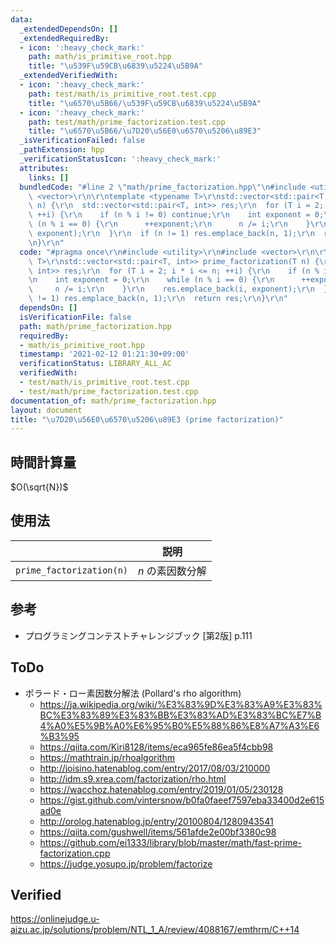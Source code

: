 ```yaml
---
data:
  _extendedDependsOn: []
  _extendedRequiredBy:
  - icon: ':heavy_check_mark:'
    path: math/is_primitive_root.hpp
    title: "\u539F\u59CB\u6839\u5224\u5B9A"
  _extendedVerifiedWith:
  - icon: ':heavy_check_mark:'
    path: test/math/is_primitive_root.test.cpp
    title: "\u6570\u5B66/\u539F\u59CB\u6839\u5224\u5B9A"
  - icon: ':heavy_check_mark:'
    path: test/math/prime_factorization.test.cpp
    title: "\u6570\u5B66/\u7D20\u56E0\u6570\u5206\u89E3"
  _isVerificationFailed: false
  _pathExtension: hpp
  _verificationStatusIcon: ':heavy_check_mark:'
  attributes:
    links: []
  bundledCode: "#line 2 \"math/prime_factorization.hpp\"\n#include <utility>\r\n#include\
    \ <vector>\r\n\r\ntemplate <typename T>\r\nstd::vector<std::pair<T, int>> prime_factorization(T\
    \ n) {\r\n  std::vector<std::pair<T, int>> res;\r\n  for (T i = 2; i * i <= n;\
    \ ++i) {\r\n    if (n % i != 0) continue;\r\n    int exponent = 0;\r\n    while\
    \ (n % i == 0) {\r\n      ++exponent;\r\n      n /= i;\r\n    }\r\n    res.emplace_back(i,\
    \ exponent);\r\n  }\r\n  if (n != 1) res.emplace_back(n, 1);\r\n  return res;\r\
    \n}\r\n"
  code: "#pragma once\r\n#include <utility>\r\n#include <vector>\r\n\r\ntemplate <typename\
    \ T>\r\nstd::vector<std::pair<T, int>> prime_factorization(T n) {\r\n  std::vector<std::pair<T,\
    \ int>> res;\r\n  for (T i = 2; i * i <= n; ++i) {\r\n    if (n % i != 0) continue;\r\
    \n    int exponent = 0;\r\n    while (n % i == 0) {\r\n      ++exponent;\r\n \
    \     n /= i;\r\n    }\r\n    res.emplace_back(i, exponent);\r\n  }\r\n  if (n\
    \ != 1) res.emplace_back(n, 1);\r\n  return res;\r\n}\r\n"
  dependsOn: []
  isVerificationFile: false
  path: math/prime_factorization.hpp
  requiredBy:
  - math/is_primitive_root.hpp
  timestamp: '2021-02-12 01:21:30+09:00'
  verificationStatus: LIBRARY_ALL_AC
  verifiedWith:
  - test/math/is_primitive_root.test.cpp
  - test/math/prime_factorization.test.cpp
documentation_of: math/prime_factorization.hpp
layout: document
title: "\u7D20\u56E0\u6570\u5206\u89E3 (prime factorization)"
---
```



## 時間計算量

$O(\sqrt{N})$


## 使用法

||説明|
|:--:|:--:|
|`prime_factorization(n)`|$n$ の素因数分解|


## 参考

- プログラミングコンテストチャレンジブック \[第2版\] p.111


## ToDo

- ポラード・ロー素因数分解法 (Pollard's rho algorithm)
  - https://ja.wikipedia.org/wiki/%E3%83%9D%E3%83%A9%E3%83%BC%E3%83%89%E3%83%BB%E3%83%AD%E3%83%BC%E7%B4%A0%E5%9B%A0%E6%95%B0%E5%88%86%E8%A7%A3%E6%B3%95
  - https://qiita.com/Kiri8128/items/eca965fe86ea5f4cbb98
  - https://mathtrain.jp/rhoalgorithm
  - http://joisino.hatenablog.com/entry/2017/08/03/210000
  - http://idm.s9.xrea.com/factorization/rho.html
  - https://wacchoz.hatenablog.com/entry/2019/01/05/230128
  - https://gist.github.com/vintersnow/b0fa0faeef7597eba33400d2e615ad0e
  - http://orolog.hatenablog.jp/entry/20100804/1280943541
  - https://qiita.com/gushwell/items/561afde2e00bf3380c98
  - https://github.com/ei1333/library/blob/master/math/fast-prime-factorization.cpp
  - https://judge.yosupo.jp/problem/factorize


## Verified

https://onlinejudge.u-aizu.ac.jp/solutions/problem/NTL_1_A/review/4088167/emthrm/C++14

